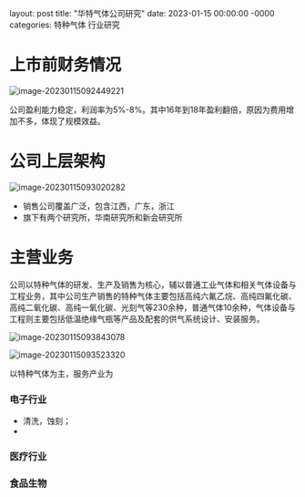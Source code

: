layout: post
title: "华特气体公司研究"
date: 2023-01-15 00:00:00 -0000
categories: 特种气体 行业研究


# 上市前财务情况

![image-20230115092449221](./../assets/images/image-20230115092449221.png?raw=true)

公司盈利能力稳定，利润率为5%-8%。其中16年到18年盈利翻倍，原因为费用增加不多，体现了规模效益。

# 公司上层架构

![image-20230115093020282](./../assets/images/image-20230115093020282.png?raw=true)

- 销售公司覆盖广泛，包含江西，广东，浙江
- 旗下有两个研究所，华南研究所和新会研究所

# 主营业务

公司以特种气体的研发、生产及销售为核心，辅以普通工业气体和相关气体设备与工程业务，其中公司生产销售的特种气体主要包括高纯六氟乙烷、高纯四氟化碳、高纯二氧化碳、高纯一氧化碳、光刻气等230余种，普通气体10余种，气体设备与工程则主要包括低温绝缘气瓶等产品及配套的供气系统设计、安装服务。

![image-20230115093843078](./../assets/images/image-20230115093843078.png?raw=true)

![image-20230115093523320](./../assets/images/image-20230115093523320.png?raw=true)

以特种气体为主，服务产业为

### 电子行业
  - 清洗，蚀刻；
  - 
### 医疗行业
### 食品生物

